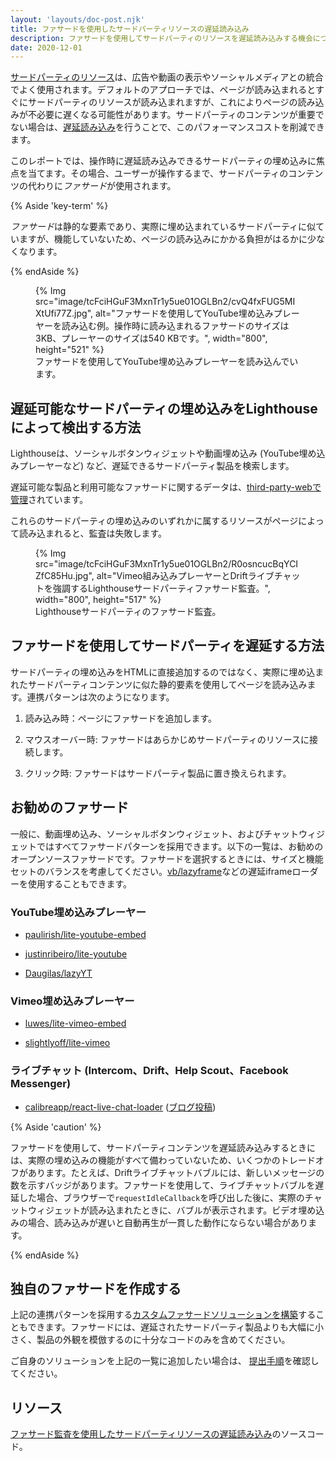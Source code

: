 ```yaml
---
layout: 'layouts/doc-post.njk'
title: ファサードを使用したサードパーティリソースの遅延読み込み
description: ファサードを使用してサードパーティのリソースを遅延読み込みする機会について学習します。
date: 2020-12-01
---
```


[サードパーティのリソース](https://web.dev/third-party-javascript/)は、広告や動画の表示やソーシャルメディアとの統合でよく使用されます。デフォルトのアプローチでは、ページが読み込まれるとすぐにサードパーティのリソースが読み込まれますが、これによりページの読み込みが不必要に遅くなる可能性があります。サードパーティのコンテンツが重要でない場合は、[遅延読み込み](https://web.dev/fast/#lazy-load-images-and-video)を行うことで、このパフォーマンスコストを削減できます。

このレポートでは、操作時に遅延読み込みできるサードパーティの埋め込みに焦点を当てます。その場合、ユーザーが操作するまで、サードパーティのコンテンツの代わりに*ファサード*が使用されます。

{% Aside 'key-term' %}

*ファサード*は静的な要素であり、実際に埋め込まれているサードパーティに似ていますが、機能していないため、ページの読み込みにかかる負担がはるかに少なくなります。

{% endAside %}

<figure>{% Img src="image/tcFciHGuF3MxnTr1y5ue01OGLBn2/cvQ4fxFUG5MIXtUfi77Z.jpg", alt="ファサードを使用してYouTube埋め込みプレーヤーを読み込む例。操作時に読み込まれるファサードのサイズは3KB、プレーヤーのサイズは540 KBです。", width="800", height="521" %} <figcaption>ファサードを使用してYouTube埋め込みプレーヤーを読み込んでいます。</figcaption></figure>

## 遅延可能なサードパーティの埋め込みをLighthouseによって検出する方法

Lighthouseは、ソーシャルボタンウィジェットや動画埋め込み (YouTube埋め込みプレーヤーなど) など、遅延できるサードパーティ製品を検索します。

遅延可能な製品と利用可能なファサードに関するデータは、[third-party-webで管理](https://github.com/patrickhulce/third-party-web/)されています。

これらのサードパーティの埋め込みのいずれかに属するリソースがページによって読み込まれると、監査は失敗します。

<figure>{% Img src="image/tcFciHGuF3MxnTr1y5ue01OGLBn2/R0osncucBqYCIZfC85Hu.jpg", alt="Vimeo組み込みプレーヤーとDriftライブチャットを強調するLighthouseサードパーティファサード監査。", width="800", height="517" %} <figcaption>Lighthouseサードパーティのファサード監査。</figcaption></figure>

## ファサードを使用してサードパーティを遅延する方法

サードパーティの埋め込みをHTMLに直接追加するのではなく、実際に埋め込まれたサードパーティコンテンツに似た静的要素を使用してページを読み込みます。連携パターンは次のようになります。

1. 読み込み時：ページにファサードを追加します。

2. マウスオーバー時: ファサードはあらかじめサードパーティのリソースに接続します。

3. クリック時: ファサードはサードパーティ製品に置き換えられます。

## お勧めのファサード

一般に、動画埋め込み、ソーシャルボタンウィジェット、およびチャットウィジェットではすべてファサードパターンを採用できます。以下の一覧は、お勧めのオープンソースファサードです。ファサードを選択するときには、サイズと機能セットのバランスを考慮してください。[vb/lazyframe](https://github.com/vb/lazyframe)などの遅延iframeローダーを使用することもできます。

### YouTube埋め込みプレーヤー

- [paulirish/lite-youtube-embed](https://github.com/paulirish/lite-youtube-embed)

- [justinribeiro/lite-youtube](https://github.com/justinribeiro/lite-youtube)

- [Daugilas/lazyYT](https://github.com/Daugilas/lazyYT)

### Vimeo埋め込みプレーヤー

- [luwes/lite-vimeo-embed](https://github.com/luwes/lite-vimeo-embed)

- [slightlyoff/lite-vimeo](https://github.com/slightlyoff/lite-vimeo)

### ライブチャット (Intercom、Drift、Help Scout、Facebook Messenger)

- [calibreapp/react-live-chat-loader](https://github.com/calibreapp/react-live-chat-loader) ([ブログ投稿](https://calibreapp.com/blog/fast-live-chat))

{% Aside 'caution' %}

ファサードを使用して、サードパーティコンテンツを遅延読み込みするときには、実際の埋め込みの機能がすべて備わっていないため、いくつかのトレードオフがあります。たとえば、Driftライブチャットバブルには、新しいメッセージの数を示すバッジがあります。ファサードを使用して、ライブチャットバブルを遅延した場合、ブラウザーで`requestIdleCallback`を呼び出した後に、実際のチャットウィジェットが読み込まれたときに、バブルが表示されます。ビデオ埋め込みの場合、読み込みが遅いと自動再生が一貫した動作にならない場合があります。

{% endAside %}

## 独自のファサードを作成する

上記の連携パターンを採用する[カスタムファサードソリューションを構築](https://wildbit.com/blog/2020/09/30/getting-postmark-lighthouse-performance-score-to-100#:~:text=What%20if%20we%20could%20replace%20the%20real%20widget)することもできます。ファサードには、遅延されたサードパーティ製品よりも大幅に小さく、製品の外観を模倣するのに十分なコードのみを含めてください。

ご自身のソリューションを上記の一覧に追加したい場合は、 [提出手順](https://github.com/patrickhulce/third-party-web/blob/master/facades.md)を確認してください。

## リソース

[ファサード監査を使用したサードパーティリソースの遅延読み込み](https://github.com/GoogleChrome/lighthouse/blob/master/lighthouse-core/audits/third-party-facades.js)のソースコード。
